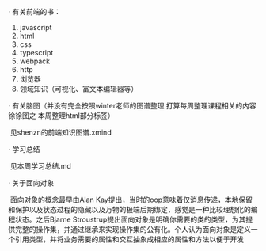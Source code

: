 · 有关前端的书：

1. javascript
2. html
3. css
4. typescript
5. webpack
6. http
7. 浏览器
8. 领域知识（可视化、富文本编辑器等）

· 有关脑图（并没有完全按照winter老师的图谱整理 打算每周整理课程相关的内容 徐徐图之 本周整理html部分标签）

​		见shenzn的前端知识图谱.xmind

· 学习总结

​		见本周学习总结.md

· 关于面向对象

​		面向对象的概念最早由Alan Kay提出，当时的oop意味着仅消息传递，本地保留和保护以及状态过程的隐藏以及万物的极端后期绑定，感觉是一种比较理想化的编程状态。之后Bjarne Stroustrup提出面向对象是明确你需要的类的类型，为其提供完整的操作集，并通过继承来实现操作集的公有化。个人认为面向对象是定义一个引用类型，并将业务需要的属性和交互抽象成相应的属性和方法以便于开发

​		